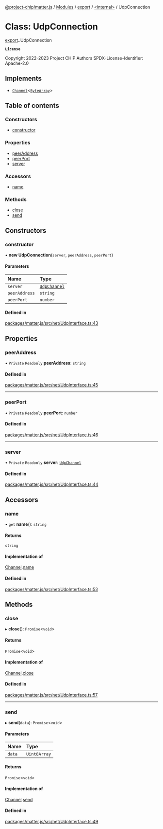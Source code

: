 [@project-chip/matter.js](../README.md) / [Modules](../modules.md) / [export](../modules/export.md) / [<internal\>](../modules/export._internal_.md) / UdpConnection

# Class: UdpConnection

[export](../modules/export.md).[<internal>](../modules/export._internal_.md).UdpConnection

**`License`**

Copyright 2022-2023 Project CHIP Authors
SPDX-License-Identifier: Apache-2.0

## Implements

- [`Channel`](../interfaces/common_export.Channel.md)<[`ByteArray`](../modules/util_export.md#bytearray-1)\>

## Table of contents

### Constructors

- [constructor](export._internal_.UdpConnection.md#constructor)

### Properties

- [peerAddress](export._internal_.UdpConnection.md#peeraddress)
- [peerPort](export._internal_.UdpConnection.md#peerport)
- [server](export._internal_.UdpConnection.md#server)

### Accessors

- [name](export._internal_.UdpConnection.md#name)

### Methods

- [close](export._internal_.UdpConnection.md#close)
- [send](export._internal_.UdpConnection.md#send)

## Constructors

### constructor

• **new UdpConnection**(`server`, `peerAddress`, `peerPort`)

#### Parameters

| Name | Type |
| :------ | :------ |
| `server` | [`UdpChannel`](../interfaces/net_export.UdpChannel.md) |
| `peerAddress` | `string` |
| `peerPort` | `number` |

#### Defined in

[packages/matter.js/src/net/UdpInterface.ts:43](https://github.com/project-chip/matter.js/blob/ac2c2688/packages/matter.js/src/net/UdpInterface.ts#L43)

## Properties

### peerAddress

• `Private` `Readonly` **peerAddress**: `string`

#### Defined in

[packages/matter.js/src/net/UdpInterface.ts:45](https://github.com/project-chip/matter.js/blob/ac2c2688/packages/matter.js/src/net/UdpInterface.ts#L45)

___

### peerPort

• `Private` `Readonly` **peerPort**: `number`

#### Defined in

[packages/matter.js/src/net/UdpInterface.ts:46](https://github.com/project-chip/matter.js/blob/ac2c2688/packages/matter.js/src/net/UdpInterface.ts#L46)

___

### server

• `Private` `Readonly` **server**: [`UdpChannel`](../interfaces/net_export.UdpChannel.md)

#### Defined in

[packages/matter.js/src/net/UdpInterface.ts:44](https://github.com/project-chip/matter.js/blob/ac2c2688/packages/matter.js/src/net/UdpInterface.ts#L44)

## Accessors

### name

• `get` **name**(): `string`

#### Returns

`string`

#### Implementation of

[Channel](../interfaces/common_export.Channel.md).[name](../interfaces/common_export.Channel.md#name)

#### Defined in

[packages/matter.js/src/net/UdpInterface.ts:53](https://github.com/project-chip/matter.js/blob/ac2c2688/packages/matter.js/src/net/UdpInterface.ts#L53)

## Methods

### close

▸ **close**(): `Promise`<`void`\>

#### Returns

`Promise`<`void`\>

#### Implementation of

[Channel](../interfaces/common_export.Channel.md).[close](../interfaces/common_export.Channel.md#close)

#### Defined in

[packages/matter.js/src/net/UdpInterface.ts:57](https://github.com/project-chip/matter.js/blob/ac2c2688/packages/matter.js/src/net/UdpInterface.ts#L57)

___

### send

▸ **send**(`data`): `Promise`<`void`\>

#### Parameters

| Name | Type |
| :------ | :------ |
| `data` | `Uint8Array` |

#### Returns

`Promise`<`void`\>

#### Implementation of

[Channel](../interfaces/common_export.Channel.md).[send](../interfaces/common_export.Channel.md#send)

#### Defined in

[packages/matter.js/src/net/UdpInterface.ts:49](https://github.com/project-chip/matter.js/blob/ac2c2688/packages/matter.js/src/net/UdpInterface.ts#L49)

